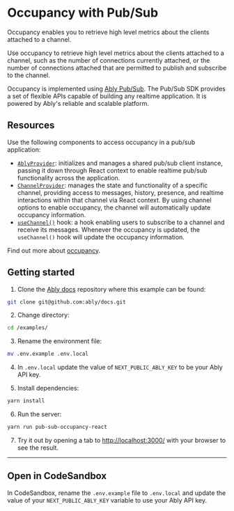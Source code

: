 # Occupancy with Pub/Sub

Occupancy enables you to retrieve high level metrics about the clients attached to a channel.

Use occupancy to retrieve high level metrics about the clients attached to a channel, such as the number of connections currently attached, or the number of connections attached that are permitted to publish and subscribe to the channel.

Occupancy is implemented using [Ably Pub/Sub](/docs/products/channels). The Pub/Sub SDK provides a set of flexible APIs capable of building any realtime application. It is powered by Ably's reliable and scalable platform.

## Resources

Use the following components to access occupancy in a pub/sub application:

* [`AblyProvider`](/docs/getting-started/react#ably-provider): initializes and manages a shared pub/sub client instance, passing it down through React context to enable realtime pub/sub functionality across the application.
* [`ChannelProvider`](/docs/getting-started/react#channel-provider): manages the state and functionality of a specific channel, providing access to messages, history, presence, and realtime interactions within that channel via React context. By using channel options to enable occupancy, the channel will automatically update occupancy information.
* [`useChannel()`](/docs/getting-started/react#useChannel) hook: a hook enabling users to subscribe to a channel and receive its messages. Whenever the occupancy is updated, the `useChannel()` hook will update the occupancy information.

Find out more about [occupancy](/docs/presence-occupancy/occupancy).

## Getting started

1. Clone the [Ably docs](https://github.com/ably/docs) repository where this example can be found:

```sh
git clone git@github.com:ably/docs.git
```

2. Change directory:

```sh
cd /examples/
```

3. Rename the environment file:

```sh
mv .env.example .env.local
```

4. In `.env.local` update the value of `NEXT_PUBLIC_ABLY_KEY` to be your Ably API key.

5. Install dependencies:

```sh
yarn install
```

6. Run the server:

```sh
yarn run pub-sub-occupancy-react
```

7. Try it out by opening a tab to [http://localhost:3000/](http://localhost:3000/) with your browser to see the result.
****

## Open in CodeSandbox

In CodeSandbox, rename the `.env.example` file to `.env.local` and update the value of your `NEXT_PUBLIC_ABLY_KEY` variable to use your Ably API key.
